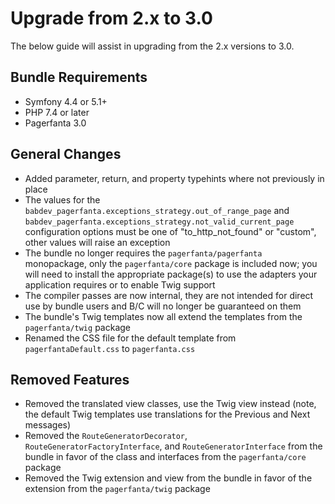 # Upgrade from 2.x to 3.0

The below guide will assist in upgrading from the 2.x versions to 3.0.

## Bundle Requirements

- Symfony 4.4 or 5.1+
- PHP 7.4 or later
- Pagerfanta 3.0

## General Changes

- Added parameter, return, and property typehints where not previously in place
- The values for the `babdev_pagerfanta.exceptions_strategy.out_of_range_page` and `babdev_pagerfanta.exceptions_strategy.not_valid_current_page` configuration options must be one of "to_http_not_found" or "custom", other values will raise an exception
- The bundle no longer requires the `pagerfanta/pagerfanta` monopackage, only the `pagerfanta/core` package is included now; you will need to install the appropriate package(s) to use the adapters your application requires or to enable Twig support
- The compiler passes are now internal, they are not intended for direct use by bundle users and B/C will no longer be guaranteed on them
- The bundle's Twig templates now all extend the templates from the `pagerfanta/twig` package
- Renamed the CSS file for the default template from `pagerfantaDefault.css` to `pagerfanta.css`

## Removed Features

- Removed the translated view classes, use the Twig view instead (note, the default Twig templates use translations for the Previous and Next messages)
- Removed the `RouteGeneratorDecorator`, `RouteGeneratorFactoryInterface`, and `RouteGeneratorInterface` from the bundle in favor of the class and interfaces from the `pagerfanta/core` package
- Removed the Twig extension and view from the bundle in favor of the extension from the `pagerfanta/twig` package
